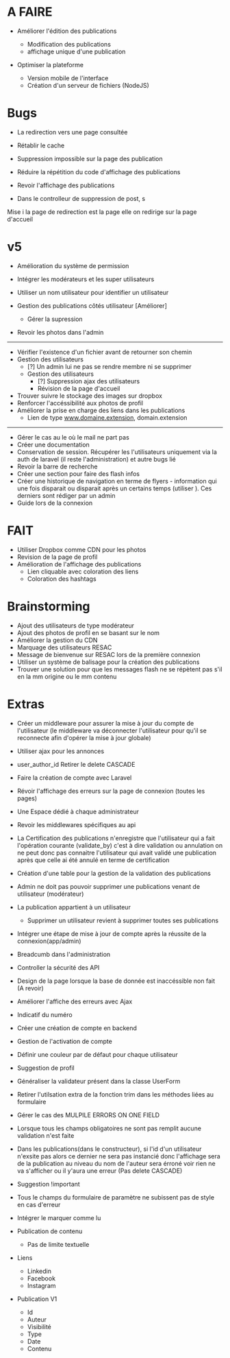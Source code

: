 # A FAIRE
- Améliorer l'édition des publications
  - Modification des publications
  - affichage unique d'une publication


- Optimiser la plateforme
  - Version mobile de l'interface
  - Création d'un serveur de fichiers (NodeJS)


# Bugs
- La redirection vers une page consultée
- Rétablir le cache

- Suppression impossible sur la page des publication
- Réduire la répétition du code d'affichage des publications
- Revoir l'affichage des publications
- Dans le controlleur de suppression de post, s


Mise i la page de redirection est la page elle on redirige sur la page d'accueil

# v5
- Amélioration du système de permission
- Intégrer les modérateurs et les super utilisateurs
- Utiliser un nom utilisateur pour identifier un utilisateur

- Gestion des publications côtés utilisateur [Améliorer]
  - Gérer la supression
- Revoir les photos dans l'admin
---
- Vérifier l'existence d'un fichier avant de retourner son chemin
- Gestion des utilisateurs
  - [?] Un admin lui ne pas se rendre membre ni se supprimer
  - Gestion des utilisateurs
    - [?] Suppression ajax des utilisateurs
    - Révision de la page d'accueil
- Trouver suivre le stockage des images sur dropbox
- Renforcer l'accéssibilité aux photos de profil
- Améliorer la prise en charge des liens dans les publications
  - Lien de type www.domaine.extension, domain.extension

---

- Gérer le cas au le où le mail ne part pas
- Créer une documentation
- Conservation de session. Récupérer les l'utilisateurs uniquement via la auth de laravel (il reste l'administration) et autre bugs lié
- Revoir la barre de recherche
- Créer une section pour faire des flash infos
- Créer une historique de navigation en terme de flyers - information qui une fois disparait ou disparait après un certains temps (utiliser ). Ces derniers sont rédiger par un admin
- Guide lors de la connexion

# FAIT
- Utiliser Dropbox comme CDN pour les photos
- Revision de la page de profil
- Amélioration de l'affichage des publications
  - Lien cliquable avec coloration des liens
  - Coloration des hashtags


# Brainstorming
- Ajout des utilisateurs de type modérateur
- Ajout des photos de profil en se basant sur le nom
- Améliorer la gestion du CDN
- Marquage des utilisateurs RESAC
- Message de bienvenue sur RESAC lors de la première connexion
- Utiliser un système de balisage pour la création des publications
- Trouver une solution pour que les messages flash ne se répètent pas s'il en la mm origine ou le mm contenu

# Extras
- Créer un middleware pour assurer la mise à jour du compte de l'utilisateur (le middleware va déconnecter l'utilisateur pour qu'il se reconnecte afin d'opérer la mise à jour globale)
- Utiliser ajax pour les annonces
- user_author_id Retirer le delete CASCADE
- Faire la création de compte avec Laravel
- Révoir l'affichage des erreurs sur la page de connexion (toutes les pages)
- Une Espace dédié à chaque administrateur
- Revoir les middlewares spécifiques au api
- La Certification des publications n'enregistre que l'utilisateur qui a fait l'opération courante (validate_by) c'est à dire validation ou annulation on ne peut donc pas connaitre l'utilisateur qui avait validé une publication après que celle ai été annulé en terme de certification
- Création d'une table pour la gestion de la validation des publications
- Admin ne doit pas pouvoir supprimer une publications venant de utilisateur (modérateur)
- La publication appartient à un utilisateur
  - Supprimer un utilisateur revient à supprimer toutes ses publications
- Intégrer une étape de mise à jour de compte après la réussite de la connexion(app/admin)
- Breadcumb dans l'administration
- Controller la sécurité des API
- Design de la page lorsque la base de donnée est inaccéssible non fait (A revoir)
- Améliorer l'affiche des erreurs avec Ajax
- Indicatif du numéro
- Créer une création de compte en backend
- Gestion de l'activation de compte
- Définir une couleur par de défaut pour chaque utilisateur
- Suggestion de profil
- Généraliser la validateur présent dans la classe UserForm
- Retirer l'utilsation extra de la fonction trim dans les méthodes liées au formulaire
- Gérer le cas des MULPILE ERRORS ON ONE FIELD
- Lorsque tous les champs obligatoires ne sont pas remplit aucune validation n'est faite
- Dans les publications(dans le constructeur), si l'id d'un utilisateur n'exsite pas alors ce dernier ne sera pas instancié donc l'affichage sera de la publication au niveau du nom de l'auteur sera érroné voir rien ne va s'afficher ou il y'aura une erreur (Pas delete CASCADE)
- Suggestion !important
- Tous le champs du formulaire de paramètre ne subissent pas de style en cas d'erreur
- Intégrer le marquer comme lu
- Publication de contenu
  - Pas de limite textuelle

- Liens
  - Linkedin
  - Facebook
  - Instagram

- Publication V1
  - Id
  - Auteur
  - Visibilité
  - Type
  - Date
  - Contenu
